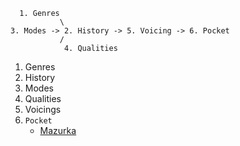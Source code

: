 ```
  1. Genres
           \
3. Modes -> 2. History -> 5. Voicing -> 6. Pocket
           /
            4. Qualities
```

1. Genres
2. History
3. Modes
4. Qualities
5. Voicings
6. `Pocket`
   - [Mazurka](https://www.youtube.com/watch?v=tAoke8Shnjs)

